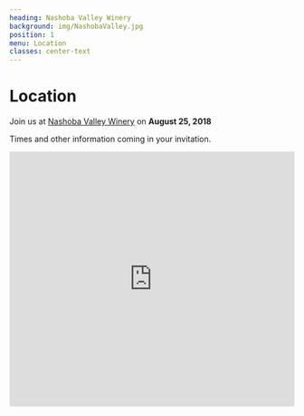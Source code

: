 ```yaml
---
heading: Nashoba Valley Winery
background: img/NashobaValley.jpg
position: 1
menu: Location
classes: center-text
---
```


# Location

Join us at [Nashoba Valley Winery](https://nashobawinery.com/) on __August 25, 2018__

Times and other information coming in your invitation.

<p><iframe height="450" frameborder="0" style="border:0; width: 100%;" src="https://www.google.com/maps/embed/v1/place?q=place_id:ChIJLTJ6pY7y44kRQy3ZOZLud5Y&key=AIzaSyAzfHzyi7djwhqBvYQlcwEwTVa-Amyl1oc" allowfullscreen></iframe></p>